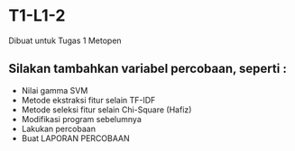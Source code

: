 # T1-L1-2
Dibuat untuk Tugas 1 Metopen

## Silakan tambahkan variabel percobaan, seperti : ## 
- Nilai gamma SVM
- Metode ekstraksi fitur selain TF-IDF
- Metode seleksi fitur selain Chi-Square (Hafiz)
- Modifikasi program sebelumnya
- Lakukan percobaan
- Buat LAPORAN PERCOBAAN
